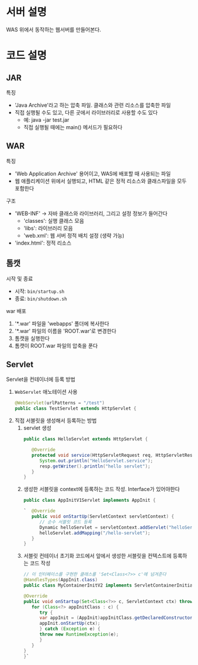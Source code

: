 # 서버 설명
WAS 위에서 동작하는 웹서버를 만들어본다.

# 코드 설명
## JAR
특징
- 'Java Archive'라고 하는 압축 파일. 클래스와 관련 리소스를 압축한 파일
- 직접 실행될 수도 있고, 다른 곳에서 라이브러리로 사용할 수도 있다
   - 예: java -jar test.jar
   - 직접 실행될 때에는 main() 메서드가 필요하다

## WAR
특징
- 'Web Application Archive' 용어이고, WAS에 배포할 때 사용되는 파일
- 웹 애플리케이션 위에서 실행되고, HTML 같은 정적 리소스와 클래스파일을 모두 포함한다

구조
- 'WEB-INF' -> 자바 클래스와 라이브러리, 그리고 설정 정보가 들어간다
   - 'classes': 실행 클래스 모음
   - 'libs': 라이브러리 모음
   - 'web.xml': 웹 서버 정적 배치 설정 (생략 가능)
- 'index.html': 정적 리소스

## 톰캣
시작 및 종료
- 시작: `bin/startup.sh`
- 종료: `bin/shutdown.sh`

war 배포
1. '*.war' 파일을 'webapps' 폴더에 복사한다
2. '*.war' 파일의 이름을 'ROOT.war'로 변경한다
3. 톰캣을 실행한다
4. 톰캣이 ROOT.war 파일의 압축을 푼다

## Servlet
Servlet을 컨테이너에 등록 방법
1. `WebServlet` 애노테이션 사용
   ```java
   @WebServlet(urlPatterns = "/test")
   public class TestServlet extends HttpServlet {
   ```
2. 직접 서블릿을 생성해서 등록하는 방법
   1. servlet 생성
      ```java
      public class HelloServlet extends HttpServlet {

         @Override
         protected void service(HttpServletRequest req, HttpServletResponse resp) throws ServletException, IOException {
            System.out.println("HelloServlet.service");
            resp.getWriter().println("hello servlet");
         }
      }
      ```
   2. 생성한 서블릿을 context에 등록하는 코드 작성. Interface가 있어야한다
      ```java
      public class AppInitV1Servlet implements AppInit {

      `  @Override
         public void onStartUp(ServletContext servletContext) {
            // 순수 서블릿 코드 등록
            Dynamic helloServlet = servletContext.addServlet("helloServlet", new HelloServlet());
            helloServlet.addMapping("/hello-servlet");
         }
      }
      ```
   3. 서블릿 컨테이너 초기화 코드에서 앞에서 생성한 서블릿을 컨텍스트에 등록하는 코드 작성
      ```java
      // 이 인터페이스를 구현한 클래스를 'Set<Class<?>> c'에 넘겨준다
      @HandlesTypes(AppInit.class)
      public class MyContainerInitV2 implements ServletContainerInitializer {

      @Override
      public void onStartup(Set<Class<?>> c, ServletContext ctx) throws ServletException {
         for (Class<?> appInitClass : c) {
            try {
            var appInit = (AppInit)appInitClass.getDeclaredConstructor().newInstance();
            appInit.onStartUp(ctx);
            } catch (Exception e) {
            throw new RuntimeException(e);
            }
         }
      }
      }`
      ```